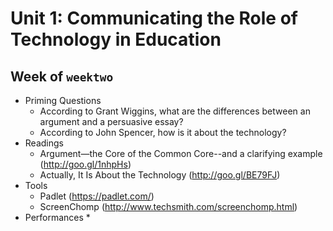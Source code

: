 # Unit 1: Communicating the Role of Technology in Education

## Week of `weektwo`

* Priming Questions
    * According to Grant Wiggins, what are the differences between an argument and a persuasive essay?
    * According to John Spencer, how is it about the technology?
* Readings
    * Argument—the Core of the Common Core--and a clarifying example (http://goo.gl/1nhpHs)
    * Actually, It Is About the Technology (http://goo.gl/BE79FJ)
* Tools
    * Padlet (https://padlet.com/)
    * ScreenChomp (http://www.techsmith.com/screenchomp.html)
* Performances
    * 